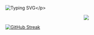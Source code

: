 ![Typing SVG](https://readme-typing-svg.herokuapp.com/?lines=𝙃𝙄+𝙄𝘼𝙈+𝘽𝙀𝘼𝙉!;𝘼+𝙏𝙀𝙇𝙀𝙂𝙍𝘼𝙈+𝘽𝙊𝙏+𝘿𝙀𝙑𝙀𝙇𝙊𝙋𝙀𝙍!)</p>

<p align="center">

<img src="https://github-stats-alpha.vercel.app/api/?username=Mrbeanbot&cc=000&tc=00ff00&ic=fff000&bc=fff" align="center">

</p>    

[![GitHub Streak](https://github-readme-streak-stats.herokuapp.com/?user=Mrbeanbot&theme=highcontrast)](https://github.com/Mrbeanbot/github-readme-streak-stats)
</div>



